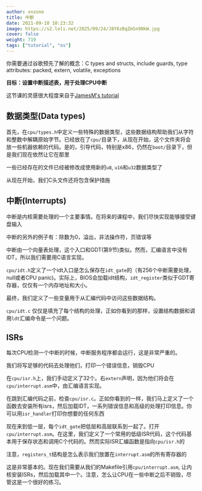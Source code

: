 ```yaml
---
author: xnzone 
title: 中断
date: 2021-09-10 10:23:32
image: https://s2.loli.net/2025/09/24/J8Y6zBqZmSn9NkW.jpg
cover: false
weight: 719
tags: ["tutorial", "os"]
---
```


你需要通过谷歌预先了解的概念：C types and structs, include guards, type attributes: packed, extern, volatile, exceptions

**目标：设置中断描述表，用于处理CPU中断**

这节课的灵感很大程度来自于[JamesM's tutorial](https://web.archive.org/web/20160412174753/http://www.jamesmolloy.co.uk/tutorial_html/index.html)

## 数据类型(Data types)

首先，在`cpu/types.h`中定义一些特殊的数据类型，这些数据结构帮助我们从字符和整数中解耦原始字节。已经放在了`cpu/`目录下，从现在开始，这个文件夹将会放一些机器依赖的代码。是的，引导代码，特别是x86，仍然在`boot/`目录下，但是我们现在依然让它在那里

一些已经存在的文件已经被修改成使用新的`u8`, `u16`和`u32`数据类型了

从现在开始，我们C头文件还将包含保护措施

## 中断(Interrupts)

中断是内核需要处理的一个主要事情。在将来的课程中，我们尽快实现能够接受键盘输入

中断的另外的例子有：除数为0，溢出，非法操作符，页错误等

中断由一个向量表处理，这个入口和GDT(第9节)类似。然而，汇编语言中没有IDT，所以我们需要用C语言实现。

`cpu/idt.h`定义了一个idt入口是怎么保存在`idt_gate`的（有256个中断需要处理，null或者CPU panic)。实际上，BIOS会加载idt结构，`idt_register`类似于GDT寄存器，仅仅有一个内存地址和大小。

最终，我们定义了一些变量用于从汇编代码中访问这些数据结构。

`cpu/idt.c` 仅仅是填充了每个结构的处理，正如你看到的那样，设置结构数据和调用`ldt`汇编命令是一个问题。

## ISRs

每次CPU检测一个中断的时候，中断服务程序都会运行，这是非常严重的。

我们将写足够的代码去处理他们，打印一个错误信息，销毁CPU

在`cpu/isr.h`上，我们手动定义了32个。右`extern`声明，因为他们将会在`cpu/interrupt.asm`中，由汇编语言实现。

在跳到汇编代码之前，检查`cpu/isr.c`。正如你看到的一样，我们马上定义了一个函数去安装所有isrs，然后加载IDT，一系列错误信息和高级的处理打印信息。你可以用`isr_handler`打印你想要的任何东西

现在来到低一层，每个`idt_gate`把低层和高层联系到一起了。打开`cpu/interrupt.asm`。在这里，我们定义了一个常用的低级ISR代码，这个代码基本用于保存状态和调用C个代码的。然而实际ISR汇编函数是指向`cpu/isr.h`的

注意，`registers_t`结构是怎么表示我们放置在`interrupt.asm`的所有寄存器的

这是非常基本的。现在我们需要从我们的Makefile引用`cpu/interrupt.asm`, 让内核安装ISRs，然后加载其中一个。注意，怎么让CPU在一些中断之后不销毁，尽管这是一个很好的练习。